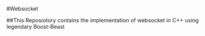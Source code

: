#Websocket


##This Reposiotory contains the implementation of websocket in C++ using legendary Boost-Beast
